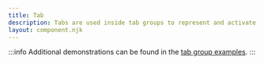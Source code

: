 ```yaml
---
title: Tab
description: Tabs are used inside tab groups to represent and activate tab panels.
layout: component.njk
---
```


:::info
Additional demonstrations can be found in the [tab group examples](/components/tab-group).
:::